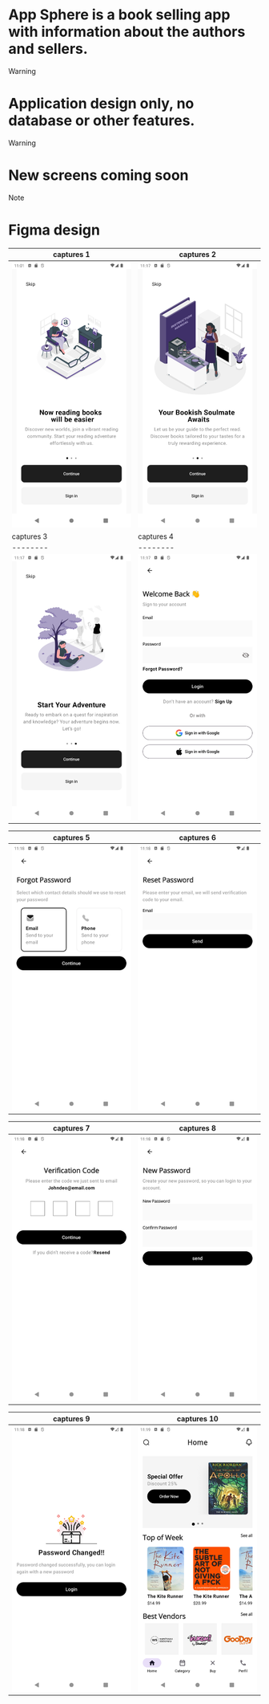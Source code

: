 
# App Sphere is a book selling app with information about the authors and sellers.



> [!WARNING] 
> # Application design only, no database or other features.


> [!WARNING] 
> # New screens coming soon


> [!NOTE] 
> # Figma design




| captures 1 | captures 2 |  
| -------- | -------- |
| ![Ejemplo de imagen](./captures/1.png) | ![Ejemplo de imagen](./captures/2.png) |
| captures 3 | captures 4 |  
| -------- | -------- |
| ![Ejemplo de imagen](./captures/3.png) | ![Ejemplo de imagen](./captures/4.png) |

| captures 5 | captures 6 |  
| -------- | -------- |
| ![Ejemplo de imagen](./captures/5.png) | ![Ejemplo de imagen](./captures/6.png) |

| captures 7 | captures 8 |  
| -------- | -------- |
| ![Ejemplo de imagen](./captures/7.png) | ![Ejemplo de imagen](./captures/8.png) |


| captures 9 | captures 10 |  
| -------- | -------- |
| ![Ejemplo de imagen](./captures/9.png) | ![Ejemplo de imagen](./captures/10.png) |

